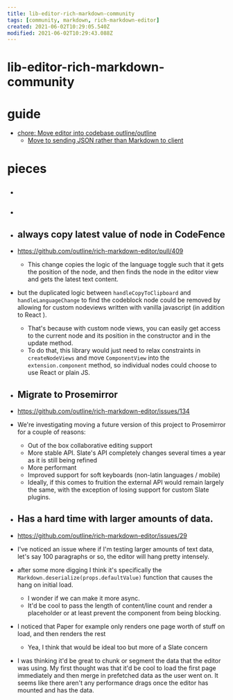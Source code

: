 ```yaml
---
title: lib-editor-rich-markdown-community
tags: [community, markdown, rich-markdown-editor]
created: 2021-06-02T10:29:05.540Z
modified: 2021-06-02T10:29:43.088Z
---
```


# lib-editor-rich-markdown-community

# guide
- [chore: Move editor into codebase outline/outline](https://github.com/outline/outline/pull/2930)
  - [Move to sending JSON rather than Markdown to client](https://github.com/outline/outline/issues/3000)
# pieces
- ## 

- ## 

- ## always copy latest value of node in CodeFence
- https://github.com/outline/rich-markdown-editor/pull/409
  - This change copies the logic of the language toggle such that it gets the position of the node, and then finds the node in the editor view and gets the latest text content.
- but the duplicated logic between `handleCopyToClipboard` and `handleLanguageChange` to find the codeblock node could be removed by allowing for custom nodeviews written with vanilla javascript (in addition to React ).
  - That's because with custom node views, you can easily get access to the current node and its position in the constructor and in the update method.
  - To do that, this library would just need to relax constraints in `createNodeViews` and move `ComponentView` into the `extension.component` method, so individual nodes could choose to use React or plain JS.

- ## Migrate to Prosemirror
- https://github.com/outline/rich-markdown-editor/issues/134
- We're investigating moving a future version of this project to Prosemirror for a couple of reasons:
  - Out of the box collaborative editing support
  - More stable API. Slate's API completely changes several times a year as it is still being refined
  - More performant
  - Improved support for soft keyboards (non-latin languages / mobile)
  - Ideally, if this comes to fruition the external API would remain largely the same, with the exception of losing support for custom Slate plugins.

- ## Has a hard time with larger amounts of data.
- https://github.com/outline/rich-markdown-editor/issues/29
- I've noticed an issue where if I'm testing larger amounts of text data, let's say 100 paragraphs or so, the editor will hang pretty intensely.
- after some more digging I think it's specifically the `Markdown.deserialize(props.defaultValue)` function that causes the hang on initial load. 
  - I wonder if we can make it more async. 
  - It'd be cool to pass the length of content/line count and render a placeholder or at least prevent the component from being blocking.
- I noticed that Paper for example only renders one page worth of stuff on load, and then renders the rest
  - Yea, I think that would be ideal too but more of a Slate concern
- I was thinking it'd be great to chunk or segment the data that the editor was using. My first thought was that it'd be cool to load the first page immediately and then merge in prefetched data as the user went on. It seems like there aren't any performance drags once the editor has mounted and has the data.
